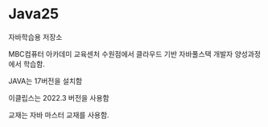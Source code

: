 # Java25
자바학습용 저장소

MBC컴퓨터 아카데미 교육센처 수원점에서 클라우드 기반 자바풀스택 개발자 양성과정에서 학습함.

JAVA는 17버전을 설치함

이클립스는 2022.3 버전을 사용함

교재는 자바 마스터 교재를 사용함.

